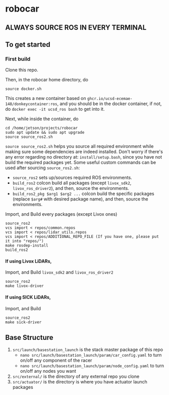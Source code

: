 # robocar

## ALWAYS SOURCE ROS IN EVERY TERMINAL

## To get started
### First build
Clone this repo.

Then, in the robocar home directory, do
```
source docker.sh
```
This creates a new container based on `ghcr.io/ucsd-ecemae-148/donkeycontainer:ros`, and you should be in the docker container, if not, do `docker exec -it ucsd_ros bash` to get into it.

Next, while inside the container, do
```
cd /home/jetson/projects/robocar
sudo apt update && sudo apt upgrade
source source_ros2.sh
```
`source source_ros2.sh` helps you source all required environment while making sure some dependencies are indeed installed.
Don't worry if there's any error regarding no directory at: `install/setup.bash`, since you have not build the required packages yet.
Some useful custom commands can be used after sourcing `source_ros2.sh`:
- `source_ros2` sets up/sources required ROS environments.
- `build_ros2` colcon build all packages (except `livox_sdk2`, `livox_ros_driver2`), and then, source the environments.
- `build_ros2_pkg $arg1 $arg2 ...` colcon build the specific packages (replace `$arg#` with desired package name), and then, source the environments.

Import, and Build every packages (except Livox ones)
```
source_ros2 
vcs import < repos/common.repos
vcs import < repos/lidar_utils.repos
vcs import < repos/ADDITIONAL_REPO_FILE (If you have one, please put it into "repos/")
make rosdep-install
build_ros2
```

#### If using Livox LiDARs,
Import, and Build `livox_sdk2` and `livox_ros_driver2`
```
source_ros2
make livox-driver
```
#### If using SICK LiDARs,
Import, and Build
```
source_ros2
make sick-driver
```

## Base Structure
1. `src/launch/basestation_launch` is the stack master package of this repo
    - `nano src/launch/basestation_launch/param/car_config.yaml` to turn on/off any component of the racer
    - `nano src/launch/basestation_launch/param/node_config.yaml` to turn on/off any nodes you want
2. `src/external/` is the directory of any external repo you clone
3. `src/actuator/` is the directory is where you have actuator launch packages
